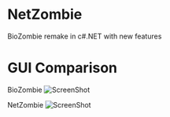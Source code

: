 # NetZombie
BioZombie remake in c#.NET with new features

# GUI Comparison
BioZombie
![ScreenShot](https://i.imgur.com/RB7lqA7.gif)

NetZombie
![ScreenShot](http://i.imgur.com/vMxyZM6.png)
